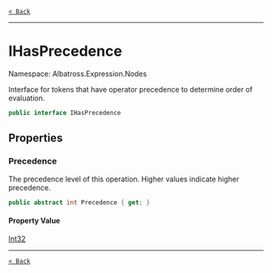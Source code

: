 [`< Back`](../../../)

---

# IHasPrecedence

Namespace: Albatross.Expression.Nodes

Interface for tokens that have operator precedence to determine order of evaluation.

```csharp
public interface IHasPrecedence
```

## Properties

### **Precedence**

The precedence level of this operation. Higher values indicate higher precedence.

```csharp
public abstract int Precedence { get; }
```

#### Property Value

[Int32](https://docs.microsoft.com/en-us/dotnet/api/system.int32)<br>

---

[`< Back`](../../../)
